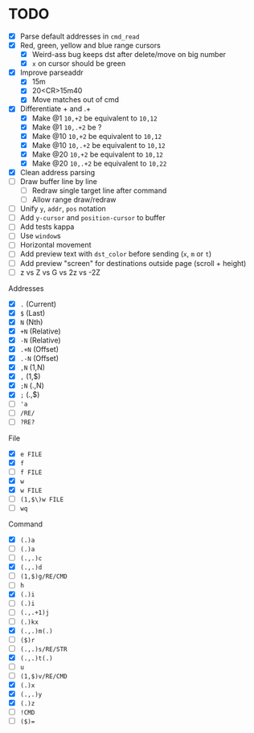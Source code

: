 # TODO
- [x] Parse default addresses in `cmd_read`
- [x] Red, green, yellow and blue range cursors
    - [x] Weird-ass bug keeps dst after delete/move on big number
    - [x] `x` on cursor should be green
- [x] Improve parseaddr
    - [x] 15m
    - [x] 20\<CR\>15m40
    - [x] Move matches out of cmd
- [x] Differentiate + and .+ <!-- ed extension -->
    - [x] Make @1  `10,+2`  be equivalent to `10,12` <!-- ed ? -->
    - [x] Make @1  `10,.+2` be ?
    - [x] Make @10 `10,+2`  be equivalent to `10,12`
    - [x] Make @10 `10,.+2` be equivalent to `10,12`
    - [x] Make @20 `10,+2`  be equivalent to `10,12` <!-- ed 10,22 -->
    - [x] Make @20 `10,.+2` be equivalent to `10,22`
- [x] Clean address parsing
- [ ] Draw buffer line by line
    - [ ] Redraw single target line after command
    - [ ] Allow range draw/redraw
- [ ] Unify `y`, `addr`, `pos` notation
- [ ] Add `y-cursor` and `position-cursor` to buffer
- [ ] Add tests kappa
- [ ] Use `window`s
- [ ] Horizontal movement
- [ ] Add preview text with `dst_color` before sending (`x`, `m` or `t`)
- [ ] Add preview "screen" for destinations outside page (scroll + height)
- [ ] z vs Z vs G vs 2z vs -2Z

Addresses
- [x] `.` (Current)
- [x] `$` (Last)
- [x] `N` (Nth)
- [x] `+N` (Relative)
- [x] `-N` (Relative)
- [x] `.+N` (Offset)
- [x] `.-N` (Offset)
- [x] `,N` (1,N)
- [x] `,` (1,$)
- [x] `;N` (.,N)
- [x] `;` (.,$)
- [ ] `'a`
- [ ] `/RE/` <!-- i'd like to use a configurable fork for this -->
- [ ] `?RE?`

File
- [x] `e FILE`
- [x] `f`
- [ ] `f FILE` <!-- renames buffer, not file -->
- [x] `w`
- [x] `w FILE`
- [ ] `(1,$\)w FILE`
- [ ] `wq`

Command
- [x] `(.)a`
- [ ] `(.)a` <!-- ed flavour -->
- [ ] `(.,.)c`
- [x] `(.,.)d`
- [ ] `(1,$)g/RE/CMD`
- [ ] `h`
- [x] `(.)i`
- [ ] `(.)i` <!-- ed flavour -->
- [ ] `(.,.+1)j`
- [ ] `(.)kx`
- [x] `(.,.)m(.)`
- [ ] `($)r`
- [ ] `(.,.)s/RE/STR`
- [x] `(.,.)t(.)`
- [ ] `u`
- [ ] `(1,$)v/RE/CMD`
- [x] `(.)x`
- [x] `(.,.)y`
- [x] `(.)z` <!-- ved flavour -->
- [ ] `!CMD`
- [ ] `($)=`
